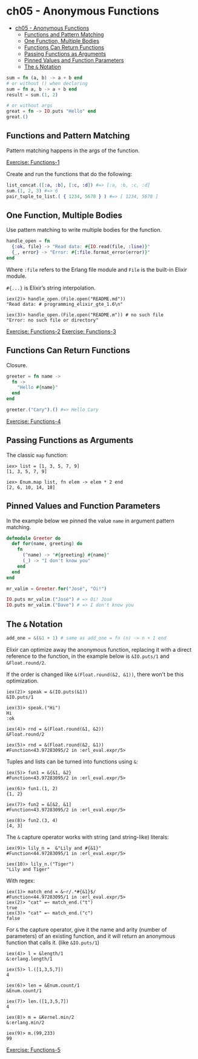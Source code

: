 # ch05 - Anonymous Functions

- [ch05 - Anonymous Functions](#ch05---anonymous-functions)
  - [Functions and Pattern Matching](#functions-and-pattern-matching)
  - [One Function, Multiple Bodies](#one-function-multiple-bodies)
  - [Functions Can Return Functions](#functions-can-return-functions)
  - [Passing Functions as Arguments](#passing-functions-as-arguments)
  - [Pinned Values and Function Parameters](#pinned-values-and-function-parameters)
  - [The `&` Notation](#the--notation)

```elixir
sum = fn (a, b) -> a + b end
# or without () when declaring
sum = fn a, b -> a + b end
result = sum.(1, 2)

# or without args
great = fn -> IO.puts "Hello" end
great.()
```

## Functions and Pattern Matching

Pattern matching happens in the args of the function.

[Exercise: Functions-1](../code/ch05/functions_1.exs)

Create and run the functions that do the following:

```elixir
list_concat.([:a, :b], [:c, :d]) #=> [:a, :b, :c, :d]
sum.(1, 2, 3) #=> 6
pair_tuple_to_list.( { 1234, 5678 } ) #=> [ 1234, 5678 ]
```

## One Function, Multiple Bodies

Use pattern matching to write multiple bodies for the function.

```elixir
handle_open = fn
  {:ok, file} -> "Read data: #{IO.read(file, :line)}"
  {_, error} -> "Error: #{:file.format_error(error)}"
end
```

Where `:file` refers to the Erlang file module and `File` is the built-in Elixir module.

`#{...}` is Elixir’s string interpolation.

```text
iex(2)> handle_open.(File.open("README.md"))
"Read data: # programming_elixir_gte_1.6\n"

iex(3)> handle_open.(File.open("README.m")) # no such file
"Error: no such file or directory"
```

[Exercise: Functions-2](../code/ch05/functions_2.exs)
[Exercise: Functions-3](../code/ch05/functions_3.exs)

## Functions Can Return Functions

Closure.

```elixir
greeter = fn name ->
  fn ->
    "Hello #{name}"
  end
end

greeter.("Cary").() #=> Hello Cary
```

[Exercise: Functions-4](../code/ch05/functions_4.exs)

## Passing Functions as Arguments

The classic `map` function:

```text
iex> list = [1, 3, 5, 7, 9]
[1, 3, 5, 7, 9]

iex> Enum.map list, fn elem -> elem * 2 end
[2, 6, 10, 14, 18]
```

## Pinned Values and Function Parameters

In the example below we pinned the value `name` in argument pattern matching.

```elixir
defmodule Greeter do
  def for(name, greeting) do
    fn
      (^name) -> "#{greeting} #{name}"
      (_) -> "I don't know you"
    end
  end
end

mr_valim = Greeter.for("José", "Oi!")

IO.puts mr_valim.("José") # => Oi! José
IO.puts mr_valim.("Dave") # => I don't know you
```

## The `&` Notation

```elixir
add_one = &(&1 + 1) # same as add_one = fn (n) -> n + 1 end

```

Elixir can optimize away the anonymous function, replacing it with a direct reference to the function, in the example below is `&IO.puts/1` and `&Float.round/2`.

If the order is changed like `&(Float.round(&2, &1))`, there won't be this optimization.

```text
iex(2)> speak = &(IO.puts(&1))
&IO.puts/1

iex(3)> speak.("Hi")
Hi
:ok

iex(4)> rnd = &(Float.round(&1, &2))
&Float.round/2

iex(5)> rnd = &(Float.round(&2, &1))
#Function<43.97283095/2 in :erl_eval.expr/5>
```

Tuples and lists can be turned into functions using `&`:

```text
iex(5)> fun1 = &{&1, &2}
#Function<43.97283095/2 in :erl_eval.expr/5>

iex(6)> fun1.(1, 2)
{1, 2}

iex(7)> fun2 = &[&2, &1]
#Function<43.97283095/2 in :erl_eval.expr/5>

iex(8)> fun2.(3, 4)
[4, 3]
```

The `&` capture operator works with string (and string-like) literals:

```text
iex(9)> lily_n =  &"Lily and #{&1}"
#Function<44.97283095/1 in :erl_eval.expr/5>

iex(10)> lily_n.("Tiger")
"Lily and Tiger"
```

With regex:

```text
iex(1)> match_end = &~r/.*#{&1}$/
#Function<44.97283095/1 in :erl_eval.expr/5>
iex(2)> "cat" =~ match_end.("t")
true
iex(3)> "cat" =~ match_end.("c")
false
```

For `&` the capture operator, give it the name and arity (number of parameters) of an existing function, and it will return an anonymous function that calls it. (like `&IO.puts/1`)

```text
iex(4)> l = &length/1
&:erlang.length/1

iex(5)> l.([1,3,5,7])
4

iex(6)> len = &Enum.count/1
&Enum.count/1

iex(7)> len.([1,3,5,7])
4

iex(8)> m = &Kernel.min/2
&:erlang.min/2

iex(9)> m.(99,233)
99
```

[Exercise: Functions-5](../code/ch05/functions_5.exs)

